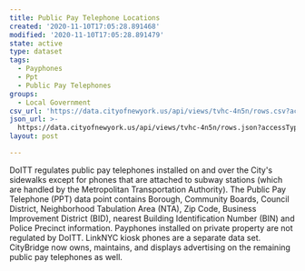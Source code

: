 ```yaml
---
title: Public Pay Telephone Locations
created: '2020-11-10T17:05:28.891468'
modified: '2020-11-10T17:05:28.891479'
state: active
type: dataset
tags:
  - Payphones
  - Ppt
  - Public Pay Telephones
groups:
  - Local Government
csv_url: 'https://data.cityofnewyork.us/api/views/tvhc-4n5n/rows.csv?accessType=DOWNLOAD'
json_url: >-
  https://data.cityofnewyork.us/api/views/tvhc-4n5n/rows.json?accessType=DOWNLOAD
layout: post

---
```

DoITT regulates public pay telephones installed on and over the City's sidewalks except for phones that are attached to subway stations (which are handled by the Metropolitan Transportation Authority). The Public Pay Telephone (PPT) data point contains Borough, Community Boards, Council District, Neighborhood Tabulation Area (NTA), Zip Code, Business Improvement District (BID), nearest Building Identification Number (BIN) and Police Precinct information. Payphones installed on private property are not regulated by DoITT.  LinkNYC kiosk phones are a separate data set. CityBridge now owns, maintains, and displays advertising on the remaining public pay telephones as well.
